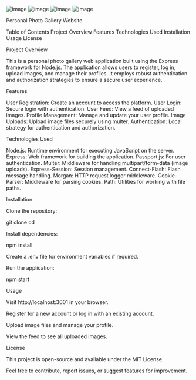 ![image](https://github.com/user-attachments/assets/230059c5-ad48-4fbf-b647-938e3271eebd)
![image](https://github.com/user-attachments/assets/5a86a2a6-f2ad-4f22-8f10-5da5d4dcd547)
![image](https://github.com/user-attachments/assets/840773d9-113c-4240-ac03-de2bc4f40f84)
![image](https://github.com/user-attachments/assets/26e5539c-58d8-4a15-9b31-1ef630f5e243)


Personal Photo Gallery Website

Table of Contents
Project Overview
Features
Technologies Used
Installation
Usage
License

Project Overview

This is a personal photo gallery web application built using the Express framework for Node.js. The application allows users to register, log in, upload images, and
manage their profiles. It employs robust authentication and authorization strategies to ensure a secure user experience.

Features

User Registration: Create an account to access the platform.
User Login: Secure login with authentication.
User Feed: View a feed of uploaded images.
Profile Management: Manage and update your user profile.
Image Uploads: Upload image files securely using multer.
Authentication: Local strategy for authentication and authorization.


Technologies Used

Node.js: Runtime environment for executing JavaScript on the server.
Express: Web framework for building the application.
Passport.js: For user authentication.
Multer: Middleware for handling multipart/form-data (image uploads).
Express-Session: Session management.
Connect-Flash: Flash message handling.
Morgan: HTTP request logger middleware.
Cookie-Parser: Middleware for parsing cookies.
Path: Utilities for working with file paths.

Installation

Clone the repository:

git clone <repository-url>
cd <project-directory>

Install dependencies:

npm install

Create a .env file for environment variables if required.

Run the application:

npm start

Usage

Visit http://localhost:3001 in your browser.

Register for a new account or log in with an existing account.

Upload image files and manage your profile.

View the feed to see all uploaded images.

License

This project is open-source and available under the MIT License.

Feel free to contribute, report issues, or suggest features for improvement.

